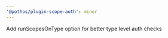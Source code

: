 ```yaml
---
'@pothos/plugin-scope-auth': minor
---
```


Add runScopesOnType option for better type level auth checks
